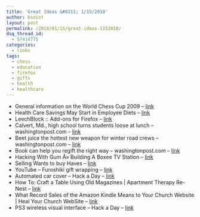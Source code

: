 ```yaml
---
title: 'Great Ideas &#8211; 1/15/2010'
author: bsoist
layout: post
permalink: /2010/01/15/great-ideas-1152010/
dsq_thread_id:
  - 57414775
categories:
  - links
tags:
  - chess
  - education
  - firefox
  - gifts
  - health
  - healthcare
---
```

  * General information on the World Chess Cup 2009 &#8211; [link][1] 
  * Health Care Savings May Start in Employee Diets &#8211; [link][2] 
  * LeechBlock :: Add-ons for Firefox &#8211; [link][3] 
  * Calvert, Md., high school turns students loose at lunch &#8211; washingtonpost.com &#8211; [link][4] 
  * Beet juice the hottest new weapon for winter road crews &#8211; washingtonpost.com &#8211; [link][5] 
  * Book can help you regift the right way &#8211; washingtonpost.com &#8211; [link][6] 
  * Hacking With Gum Â» Building A Boxee TV Station &#8211; [link][7] 
  * Selling Wants to buy Haves &#8211; [link][8] 
  * YouTube &#8211; Furoshiki gift wrapping &#8211; [link][9] 
  * Automated car cover &#8211; Hack a Day &#8211; [link][10] 
  * How To: Craft a Table Using Old Magazines | Apartment Therapy Re-Nest &#8211; [link][11] 
  * What Record Sales of the Amazon Kindle Means to Your Church Website | Heal Your Church WebSite &#8211; [link][12] 
  * PS3 wireless visual interface &#8211; Hack a Day &#8211; [link][13]

 [1]: http://www.fide.com/component/content/article/1-fide-news/3875-general-information-and-regulations-of-the-world-chess-cup-2009
 [2]: http://www.nytimes.com/2009/11/29/health/policy/29diet.html?ref=todayspaper
 [3]: https://addons.mozilla.org/en-US/firefox/addon/4476
 [4]: http://www.washingtonpost.com/wp-dyn/content/article/2009/11/28/AR2009112802194.html
 [5]: http://www.washingtonpost.com/wp-dyn/content/article/2009/11/28/AR2009112801901.html
 [6]: http://www.washingtonpost.com/wp-dyn/content/article/2009/11/27/AR2009112704043.html
 [7]: http://hackingwithgum.com/2009/06/01/building-a-boxee-tv-station/
 [8]: http://kottke.org/09/12/selling-wants-to-buy-haves
 [9]: http://www.youtube.com/watch?v=Bn6zdyCAwJs&feature=player_embedded
 [10]: http://hackaday.com/2009/12/27/automated-car-cover/
 [11]: http://www.re-nest.com/re-nest/how-to/how-to-craft-a-table-using-old-magazines-060208
 [12]: http://healyourchurchwebsite.com/2009/12/29/what-record-sales-of-the-amazon-kindle-means-to-your-church-website/?utm_source=feedburner&utm_medium=feed&utm_campaign=Feed%3A+HealYourChurchWebSite%2Ffeed+%28Heal+Your+Church+Web+Site%29
 [13]: http://hackaday.com/2009/12/29/ps3-wireless-visual-interface/

